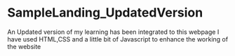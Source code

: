 # SampleLanding_UpdatedVersion

An Updated version of my learning has been integrated to this webpage
I have used HTML,CSS and a little bit of Javascript to enhance the working of the website
